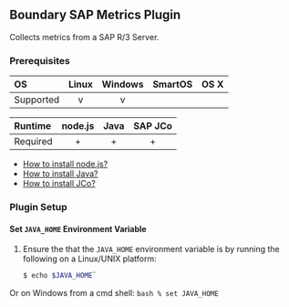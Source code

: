 Boundary SAP Metrics Plugin
---------------------------
Collects metrics from a SAP R/3 Server.

### Prerequisites

|     OS    | Linux | Windows | SmartOS | OS X |
|:----------|:-----:|:-------:|:-------:|:----:|
| Supported |   v   |    v    |         |      |


|  Runtime | node.js | Java  | SAP JCo |
|:---------|:-------:|:-----:|:-------:|
| Required |    +    |   +   |   +     |

- [How to install node.js?](https://help.boundary.com/hc/articles/202360701)
- [How to install Java?](https://help.boundary.com/hc/articles/202360711)
- [How to install JCo?](https://to.publish.soon)

### Plugin Setup

#### Set `JAVA_HOME` Environment Variable
1. Ensure the that the `JAVA_HOME` environment variable is by running the following on a Linux/UNIX platform:
     ```bash
     $ echo $JAVA_HOME`
     ```
Or on Windows from a cmd shell:
     ```bash
     % set JAVA_HOME
     ```
